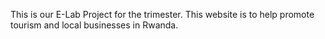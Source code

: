 This is our E-Lab Project for the trimester. This website is to help promote tourism and local businesses in Rwanda. 
